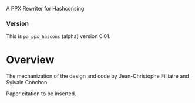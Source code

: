 A PPX Rewriter for Hashconsing

### Version

This is ``pa_ppx_hascons`` (alpha) version 0.01.

# Overview

The mechanization of the design and code by Jean-Christophe Filliatre and Sylvain Conchon.

Paper citation to be inserted.
